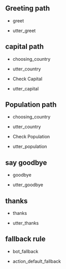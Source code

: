 
##  Greeting path
* greet
- utter_greet
## capital path
* choosing_country
- utter_country
* Check Capital
- utter_capital
## Population path
* choosing_country
- utter_country
* Check Population
- utter_population
## say goodbye
* goodbye
- utter_goodbye
## thanks
* thanks
- utter_thanks
## fallback rule
* bot_fallback
- action_default_fallback
